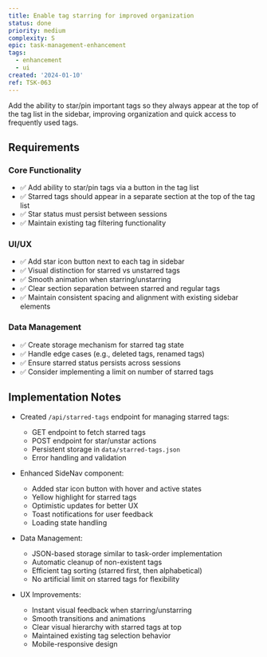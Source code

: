 ```yaml
---
title: Enable tag starring for improved organization
status: done
priority: medium
complexity: S
epic: task-management-enhancement
tags:
  - enhancement
  - ui
created: '2024-01-10'
ref: TSK-063
---
```


Add the ability to star/pin important tags so they always appear at the top of the tag list in the sidebar, improving organization and quick access to frequently used tags.

## Requirements

### Core Functionality
- ✅ Add ability to star/pin tags via a button in the tag list
- ✅ Starred tags should appear in a separate section at the top of the tag list
- ✅ Star status must persist between sessions
- ✅ Maintain existing tag filtering functionality

### UI/UX
- ✅ Add star icon button next to each tag in sidebar
- ✅ Visual distinction for starred vs unstarred tags
- ✅ Smooth animation when starring/unstarring
- ✅ Clear section separation between starred and regular tags
- ✅ Maintain consistent spacing and alignment with existing sidebar elements

### Data Management
- ✅ Create storage mechanism for starred tag state
- ✅ Handle edge cases (e.g., deleted tags, renamed tags)
- ✅ Ensure starred status persists across sessions
- ✅ Consider implementing a limit on number of starred tags

## Implementation Notes
- Created `/api/starred-tags` endpoint for managing starred tags:
  - GET endpoint to fetch starred tags
  - POST endpoint for star/unstar actions
  - Persistent storage in `data/starred-tags.json`
  - Error handling and validation

- Enhanced SideNav component:
  - Added star icon button with hover and active states
  - Yellow highlight for starred tags
  - Optimistic updates for better UX
  - Toast notifications for user feedback
  - Loading state handling

- Data Management:
  - JSON-based storage similar to task-order implementation
  - Automatic cleanup of non-existent tags
  - Efficient tag sorting (starred first, then alphabetical)
  - No artificial limit on starred tags for flexibility

- UX Improvements:
  - Instant visual feedback when starring/unstarring
  - Smooth transitions and animations
  - Clear visual hierarchy with starred tags at top
  - Maintained existing tag selection behavior
  - Mobile-responsive design 
